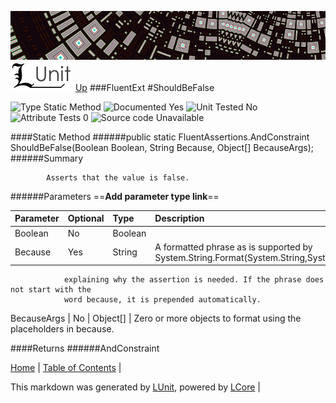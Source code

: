 ![](../Content/LUnit-banner-small.png "")
[<img align="right;" src="../Content/LUnit-logo-small.png">](../../README.md)
[Up](FluentExt.md)
###FluentExt
#ShouldBeFalse

![Type Static Method](http://b.repl.ca/v1/Type-Static%20Method-lightgrey.png "") ![Documented Yes](http://b.repl.ca/v1/Documented-Yes-brightgreen.png "") ![Unit Tested No](http://b.repl.ca/v1/Unit%20Tested-No-lightgrey.png "") ![Attribute Tests 0](http://b.repl.ca/v1/Attribute%20Tests-0-lightgrey.png "") ![Source code Unavailable](http://b.repl.ca/v1/Source%20code-Unavailable-red.png "")

####Static Method
######public static FluentAssertions.AndConstraint<BooleanAssertions> ShouldBeFalse(Boolean Boolean, String Because, Object[] BecauseArgs);
######Summary

            Asserts that the value is false.
            
######Parameters
==__Add parameter type link__==

Parameter | Optional | Type | Description
:---  | :---  | :---  | :--- 
Boolean | No | Boolean | 
Because | Yes | String | A formatted phrase as is supported by System.String.Format(System.String,System.Object[])
                explaining why the assertion is needed. If the phrase does not start with the
                word because, it is prepended automatically.
BecauseArgs | No | Object[] | Zero or more objects to format using the placeholders in because.

####Returns
######AndConstraint<BooleanAssertions>


[Home](../../README.md) | [Table of Contents](../../TableOfContents.md) | 


This markdown was generated by [LUnit](https://github.com/CodeSingularity/LUnit), powered by [LCore](https://github.com/CodeSingularity/LCore) | 

